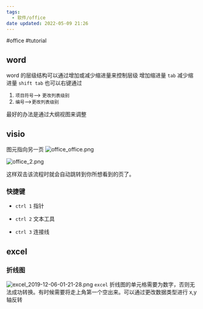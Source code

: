 ```yaml
---
tags:
  - 软件/office
date updated: 2022-05-09 21:26
---
```


#office	#tutorial

## word

word 的层级结构可以通过增加或减少缩进量来控制层级
增加缩进量 `tab`
减少缩进量 `shift tab`
也可以右键通过

1. `项目符号`--> `更改列表级别`
2. `编号`-->`更改列表级别`

最好的办法是通过大纲视图来调整

## visio

图元指向另一页
![office_office.png](office_office.png)

![office_2.png](office_2.png)

这样双击该流程时就会自动跳转到你所想看到的页了。


### 快捷键

- `ctrl 1`  指针

- `ctrl 2` 文本工具

- `ctrl 3` 连接线
## excel

### 折线图

![excel_2019-12-06-01-21-28.png](excel_2019-12-06-01-21-28.png)
`excel` 折线图的单元格需要为数字，否则无法成功转换。有时候需要将走上角第一个空出来。可以通过更改数据类型进行 x,y 轴反转


